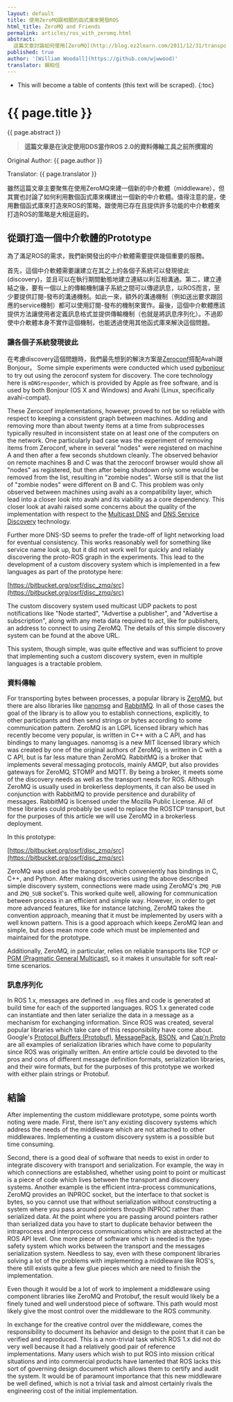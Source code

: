 ```yaml
---
layout: default
title: 使用ZeroMQ跟相關的函式庫來開發ROS
html_title: ZeroMQ and Friends
permalink: articles/ros_with_zeromq.html
abstract:
  這篇文章討論如何使用[ZeroMQ](http://blog.ez2learn.com/2011/12/31/transport-lib-of-new-era-zeromq/)跟其他的函式庫來開發ROS 2.0。此外，我們在OSRF(Open Source Robotic Foundation)使用ZeroMQ開發出的prototype也會在這篇文章中被討論。
published: true
author: '[William Woodall](https://github.com/wjwwood)'
translator: 賴柏任
---
```


* This will become a table of contents (this text will be scraped).
{:toc}

# {{ page.title }}

<div class="abstract" markdown="1">
{{ page.abstract }}
</div>

> **這篇文章是在決定使用DDS當作ROS 2.0的資料傳輸工具之前所撰寫的**

Original Author: {{ page.author }}

Translator: {{ page.translator }}

雖然這篇文章主要聚焦在使用ZeroMQ來建一個新的中介軟體（middleware），但其實也討論了如何利用數個函式庫來構建出一個新的中介軟體。值得注意的是，使用數個函式庫來打造來ROS的策略，跟使用已存在且提供許多功能的中介軟體來打造ROS的策略是大相逕庭的。

## 從頭打造一個中介軟體的Prototype

為了滿足ROS的需求，我們新開發出的中介軟體需要提供幾個重要的服務。

首先，這個中介軟體需要讓建立在其之上的各個子系統可以發現彼此(discovery)，並且可以在執行期間動態地建立連結以利互相溝通。第二，建立連結之後，要有一個以上的傳輸機制讓子系統之間可以傳遞訊息，以ROS而言，至少要提供訂閱-發布的溝通機制。如此一來，額外的溝通機制（例如送出要求跟回應的service機制）都可以使用訂閱-發布的機制來實作。最後，這個中介軟體應該提供方法讓使用者定義訊息格式並提供傳輸機制（也就是將訊息序列化）。不過即使中介軟體本身不實作這個機制，也能透過使用其他函式庫來解決這個問題。

### 讓各個子系統發現彼此

在考慮discovery這個問題時，我們最先想到的解決方案是[Zeroconf](http://blog.csdn.net/ccskyer/article/details/7616673)搭配Avahi跟Bonjour。
Some simple experiments were conducted which used [pybonjour](https://code.google.com/p/pybonjour/) to try out using the zeroconf system for discovery.
The core technology here is `mDNSresponder`, which is provided by Apple as free software, and is used by both Bonjour (OS X and Windows) and Avahi (Linux, specifically avahi-compat).

These Zeroconf implementations, however, proved to not be so reliable with respect to keeping a consistent graph between machines.
Adding and removing more than about twenty items at a time from subprocesses typically resulted in inconsistent state on at least one of the computers on the network.
One particularly bad case was the experiment of removing items from Zeroconf, where in several "nodes" were registered on machine A and then after a few seconds shutdown cleanly.
The observed behavior on remote machines B and C was that the zeroconf browser would show all "nodes" as registered, but then after being shutdown only some would be removed from the list, resulting in "zombie nodes".
Worse still is that the list of "zombie nodes" were different on B and C.
This problem was only observed between machines using avahi as a compatibility layer, which lead into a closer look into avahi and its viability as a core dependency.
This closer look at avahi raised some concerns about the quality of the implementation with respect to the [Multicast DNS](http://en.wikipedia.org/wiki/Multicast_DNS) and [DNS Service Discovery](http://en.wikipedia.org/wiki/Zero_configuration_networking#Service_discovery) technology.

Further more DNS-SD seems to prefer the trade-off of light networking load for eventual consistency.
This works reasonably well for something like service name look up, but it did not work well for quickly and reliably discovering the proto-ROS graph in the experiments.
This lead to the development of a custom discovery system which is implemented in a few languages as part of the prototype here:

[https://bitbucket.org/osrf/disc_zmq/src](https://bitbucket.org/osrf/disc_zmq/src)

The custom discovery system used multicast UDP packets to post notifications like "Node started", "Advertise a publisher", and "Advertise a subscription", along with any meta data required to act, like for publishers, an address to connect to using ZeroMQ.
The details of this simple discovery system can be found at the above URL.

This system, though simple, was quite effective and was sufficient to prove that implementing such a custom discovery system, even in multiple languages is a tractable problem.

### 資料傳輸

For transporting bytes between processes, a popular library is [ZeroMQ](http://zeromq.org/), but there are also libraries like [nanomsg](http://nanomsg.org/) and [RabbitMQ](http://www.rabbitmq.com/).
In all of those cases the goal of the library is to allow you to establish connections, explicitly, to other participants and then send strings or bytes according to some communication pattern.
ZeroMQ is an LGPL licensed library which has recently become very popular, is written in C++ with a C API, and has bindings to many languages.
nanomsg is a new MIT licensed library which was created by one of the original authors of ZeroMQ, is written in C with a C API, but is far less mature than ZeroMQ.
RabbitMQ is a broker that implements several messaging protocols, mainly AMQP, but also provides gateways for ZeroMQ, STOMP and MQTT. By being a broker, it meets some of the discovery needs as well as the transport needs for ROS. Although ZeroMQ is usually used in brokerless deployments, it can also be used in conjunction with RabbitMQ to provide persitence and durability of messages.
RabbitMQ is licensed under the Mozilla Public License.
All of these libraries could probably be used to replace the ROSTCP transport, but for the purposes of this article we will use ZeroMQ in a brokerless deployment.

In this prototype:

[https://bitbucket.org/osrf/disc_zmq/src](https://bitbucket.org/osrf/disc_zmq/src)

ZeroMQ was used as the transport, which conveniently has bindings in C, C++, and Python.
After making discoveries using the above described simple discovery system, connections were made using ZeroMQ's `ZMQ_PUB` and `ZMQ_SUB` socket's.
This worked quite well, allowing for communication between process in an efficient and simple way.
However, in order to get more advanced features, like for instance latching, ZeroMQ takes the convention approach, meaning that it must be implemented by users with a well known pattern.
This is a good approach which keeps ZeroMQ lean and simple, but does mean more code which must be implemented and maintained for the prototype.

Additionally, ZeroMQ, in particular, relies on reliable transports like TCP or [PGM (Pragmatic General Multicast)](http://en.wikipedia.org/wiki/Pragmatic_General_Multicast), so it makes it unsuitable for soft real-time scenarios.

### 訊息序列化

In ROS 1.x, messages are defined in `.msg` files and code is generated at build time for each of the supported languages. ROS 1.x generated code can instantiate and then later serialize the data in a message as a mechanism for exchanging information.
Since ROS was created, several popular libraries which take care of this responsibility have come about.
Google's [Protocol Buffers (Protobuf)](https://code.google.com/p/protobuf/), [MessagePack](http://msgpack.org/), [BSON](http://bsonspec.org/), and [Cap'n Proto](http://kentonv.github.io/capnproto/) are all examples of serialization libraries which have come to popularity since ROS was originally written.
An entire article could be devoted to the pros and cons of different message definition formats, serialization libraries, and their wire formats, but for the purposes of this prototype we worked with either plain strings or Protobuf.

## 結論

After implementing the custom middleware prototype, some points worth noting were made.
First, there isn't any existing discovery systems which address the needs of the middleware which are not attached to other middlewares.
Implementing a custom discovery system is a possible but time consuming.

Second, there is a good deal of software that needs to exist in order to integrate discovery with transport and serialization.
For example, the way in which connections are established, whether using point to point or multicast is a piece of code which lives between the transport and discovery systems.
Another example is the efficient intra-process communications, ZeroMQ provides an INPROC socket, but the interface to that socket is bytes, so you cannot use that without serialization without constructing a system where you pass around pointers through INPROC rather than serialized data.
At the point where you are passing around pointers rather than serialized data you have to start to duplicate behavior between the intraprocess and interprocess communications which are abstracted at the ROS API level.
One more piece of software which is needed is the type-safety system which works between the transport and the messages serialization system.
Needless to say, even with these component libraries solving a lot of the problems with implementing a middleware like ROS's, there still exists quite a few glue pieces which are need to finish the implementation.

Even though it would be a lot of work to implement a middleware using component libraries like ZeroMQ and Protobuf, the result would likely be a finely tuned and well understood piece of software.
This path would most likely give the most control over the middleware to the ROS community.

In exchange for the creative control over the middleware, comes the responsibility to document its behavior and design to the point that it can be verified and reproduced.
This is a non-trivial task which ROS 1.x did not do very well because it had a relatively good pair of reference implementations.
Many users which wish to put ROS into mission critical situations and into commercial products have lamented that ROS lacks this sort of governing design document which allows them to certify and audit the system.
It would be of paramount importance that this new middleware be well defined, which is not a trivial task and almost certainly rivals the engineering cost of the initial implementation.
